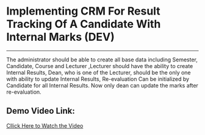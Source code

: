 # Implementing CRM For Result Tracking Of A Candidate With Internal Marks (DEV)
---
The administrator should be able to create all base data including Semester, Candidate, Course and Lecturer ,Lecturer should have the ability to create Internal Results, Dean, who is one of the Lecturer, should be the only one with ability to update Internal Results, Re-evaluation Can be initialized by Candidate for all Internal Results. Now only dean can update the marks after re-evaluation.

## Demo Video Link:
[Cllick Here to Watch the Video](https://youtu.be/6OMOH4ubvE8)
